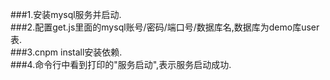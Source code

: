 ###1.安装mysql服务并启动.  
###2.配置get.js里面的mysql账号/密码/端口号/数据库名,数据库为demo库user表.  
###3.cnpm install安装依赖.  
###4.命令行中看到打印的"服务启动",表示服务启动成功.  
